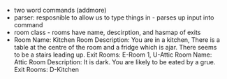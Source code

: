 - two word commands (addmore)
- parser: resposnible to allow us to type things in - parses up input into command 
- room class - rooms have name, descirption, and hasmap of exits
- Room Name: Kitchen 
Room Description: You are in a kitchen, There is a table at the centre of the room and a fridge which is ajar. There seems to be a stairs leading up. 
Exit Rooms: E-Room 1, U-Attic
Room Name: Attic
Room Description: It is dark. You are likely to be eated by a grue.
Exit Rooms: D-Kitchen 
